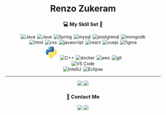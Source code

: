 <div align="center">
<h1>Renzo Zukeram</h1>
<h3>💻 My Skill Set 🧰</h3>
<p style="position: static;"> 
    <img alt="Java" height="45px" width="45px" style="margin: 0 1px 1px 1px" src="https://cdn.jsdelivr.net/gh/devicons/devicon/icons/java/java-original.svg"/>
    <img alt="Java" height="45px" width="45px" style="margin: 0 1px 1px 1px" src="https://upload.wikimedia.org/wikipedia/commons/thumb/0/06/Kotlin_Icon.svg/640px-Kotlin_Icon.svg.png"/>
    <img alt="Spring" height="45px" width="45px" style="margin: 0 1px 1px 1px" src="https://cdn.jsdelivr.net/gh/devicons/devicon/icons/spring/spring-original.svg"/>
    <img alt="mysql" width="45px" height="45px" style="margin: 0 1px 1px 1px" src="https://cdn.jsdelivr.net/gh/devicons/devicon/icons/mysql/mysql-original.svg" />
    <img alt="postgresql" width="45px" height="45px" style="margin: 0 1px 1px 1px" src="https://user-images.githubusercontent.com/25181517/117208740-bfb78400-adf5-11eb-97bb-09072b6bedfc.png" />  
    <img alt="mongodb" width="45px" height="45px" style="margin: 0 1px 1px 1px" src="https://profilinator.rishav.dev/skills-assets/mongodb-original-wordmark.svg" />  
<br>
    <img alt="html" height="45px" width="45px" style="margin: 0 1px 1px 1px" src="https://profilinator.rishav.dev/skills-assets/html5-original-wordmark.svg"/>
    <img alt="css" height="45px" width="45px" style="margin: 0 1px 1px 1px" src="https://profilinator.rishav.dev/skills-assets/css3-original-wordmark.svg"/>
    <img alt="javascript" height="45px" width="45px" style="margin: 0 1px 1px 1px" src="https://profilinator.rishav.dev/skills-assets/javascript-original.svg"/>
    <img alt="react" height="45px" width="45px" style="margin: 0 1px 1px 1px" src="https://profilinator.rishav.dev/skills-assets/react-original-wordmark.svg"/>
    <img alt="vuejs" height="45px" width="45px" style="margin: 0 1px 1px 1px" src="https://profilinator.rishav.dev/skills-assets/vuejs-original-wordmark.svg"/>
    <img alt="figma" height="45px" width="45px" style="margin: 0 1px 1px 1px" src="https://profilinator.rishav.dev/skills-assets/figma-icon.svg"/>
<br>
    <img alt="python" width="45px" height="45px" style="margin: 0 1px 1px 1px" src="https://raw.githubusercontent.com/devicons/devicon/master/icons/python/python-original.svg" />
    <img alt="C++" width="45px" height="45px" style="margin: 0 1px 1px 1px" src="https://user-images.githubusercontent.com/42747200/46140125-da084900-c26d-11e8-8ea7-c45ae6306309.png"/>
    <img alt="docker" width="50px" height="45px" style="margin: 0 1px 1px 1px" src="https://www.ufrgs.br/gasp/wp-content/uploads/2021/04/docker-logo-7bcbbab5e4c7c9a94f7a32016ae8f827.png"/>
    <img alt="aws" width="45px" height="45px" style="margin: 0 1px 1px 1px" src="https://profilinator.rishav.dev/skills-assets/amazonwebservices-original-wordmark.svg"/>
    <img alt="git" width="45px" height="45px" style="margin: 0 1px 1px 1px" src="https://www.vectorlogo.zone/logos/git-scm/git-scm-icon.svg"/>
<br>
    <img alt="VS Code" style="margin: 1px 1px 0 1px" src="https://img.shields.io/badge/Visual_Studio_Code-0078D4?style=for-the-badge&logo=visual%20studio%20code&logoColor=white"/>
<br>
    <img alt="IntelliJ" style="margin: 1px 1px 0 1px" src="https://img.shields.io/badge/IntelliJ_IDEA-000000.svg?style=for-the-badge&logo=intellij-idea&logoColor=white"/>
    <img alt="Eclipse" style="margin: 1px 1px 0 1px" src="https://img.shields.io/badge/Eclipse-2C2255?style=for-the-badge&logo=eclipse&logoColor=white"/>
</p>
    
 ---
<div>
    <img height="170em" src="https://github-readme-stats.vercel.app/api/top-langs/?username=renzozuk&layout=compact&langs_count=8&theme=chartreuse-dark&title_color=ffffff"/>
    <img height="170em" src="https://github-readme-stats.vercel.app/api?username=renzozuk&show_icons=true&theme=chartreuse-dark&title_color=ffffff&include_all_commits=false&count_private=false"/>
</div>

 <div>
    <h3>📩 Contact Me</h3>
    <a href = "mailto:contact.renzo.zukeram@gmail.com"><img  src="https://img.shields.io/badge/Gmail-D14836?style=for-the-badge&logo=gmail&logoColor=white" target="_blank"></a>
    <a href="https://br.linkedin.com/in/renzo-zukeram-348437231" target="_blank"><img src="https://img.shields.io/badge/-LinkedIn-%230077B5?style=for-the-badge&logo=linkedin&logoColor=white" target="_blank"></a>  
 </div>
</div>
